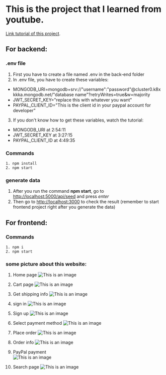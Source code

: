 # This is the project that I learned from youtube.
[Link tutorial of this project](https://www.youtube.com/watch?v=CDtPMR5y0QU).

## For backend:
### .env file
1. First you have to create a file named .env in the back-end folder
2. In .env file, you have to create these variables:
- MONGODB_URI=mongodb+srv://"username":"password"@cluster0.k8xkkka.mongodb.net/"database name"?retryWrites=true&w=majority
- JWT_SECRET_KEY="replace this with whatever you want"
- PAYPAL_CLIENT_ID="This is the client id in your paypal account for developer"
3. If you don't know how to get these variables, watch the tutorial:
- MONGODB_URI at 2:54:11
- JWT_SECRET_KEY at 3:27:15
- PAYPAL_CLIENT_ID at 4:49:35

### Commands
```
1. npm install
2. npm start
```
### generate data
1. After you run the command **npm start**, go to [http://localhost:5000/api/seed](http://localhost:5000/api/seed) and press *enter*
2. Then go to [http://localhost:3000](http://localhost:3000) to check the result (remember to start frontend project right after you generate the data)

## For frontend:

### Commands
```
1. npm i
2. npm start
```

### some picture about this website:

1. Home page
![This is an image](./img/home.png)

2. Cart page
![This is an image](./img/cart.png)

3. Get shipping info
![This is an image](./img/get-shipping-info.png)

4. sign in
![This is an image](./img/sign-in.png)

5. Sign up
![This is an image](./img/sign-up.png)

6. Select payment method
![This is an image](./img/select-payment-method.png)

7. Place order
![This is an image](./img/place-order.png)

8. Order info
![This is an image](./img/order-info.png)

9. PayPal payment<br />
![This is an image](./img/paypal-payment.png)

10. Search page
![This is an image](./img/search.png)
